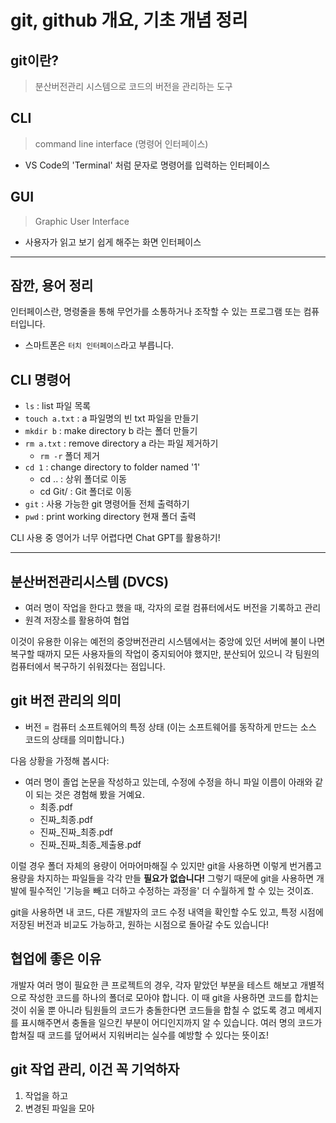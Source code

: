 # git, github 개요, 기초 개념 정리

## git이란? 
> 분산버전관리 시스템으로 코드의 버전을 관리하는 도구


## CLI
> command line interface (명령어 인터페이스)

- VS Code의 'Terminal' 처럼 문자로 명령어를 입력하는 인터페이스

## GUI
> Graphic User Interface 

- 사용자가 읽고 보기 쉽게 해주는 화면 인터페이스 

---
## 잠깐, 용어 정리
인터페이스란, 명령줄을 통해 무언가를 소통하거나 조작할 수 있는 프로그램 또는 컴퓨터입니다. 
- 스마트폰은 `터치 인터페이스`라고 부릅니다. 


## CLI 명령어
- `ls` : list 파일 목록
- `touch a.txt` : a 파일명의 빈 txt 파일을 만들기 
- `mkdir b` : make directory b 라는 폴더 만들기
- `rm a.txt` : remove directory a 라는 파일 제거하기 
    - `rm -r` 폴더 제거 
- `cd 1` : change directory to folder named '1' 
    - cd .. : 상위 폴더로 이동
    - cd Git/ : Git 폴더로 이동
- `git` : 사용 가능한 git 명령어들 전체 출력하기 
- `pwd` : print working directory 현재 폴더 출력

CLI 사용 중 영어가 너무 어렵다면 Chat GPT를 활용하기!

---

## 분산버전관리시스템 (DVCS)
- 여러 명이 작업을 한다고 했을 때, 각자의 로컬 컴퓨터에서도 버전을 기록하고 관리
- 원격 저장소를 활용하여 협업 

이것이 유용한 이유는 예전의 중앙버전관리 시스템에서는 중앙에 있던 서버에 불이 나면 복구할 때까지 모든 사용자들의 작업이 중지되어야 했지만, 분산되어 있으니 각 팀원의 컴퓨터에서 복구하기 쉬워졌다는 점입니다. 

## git 버전 관리의 의미
- 버전 = 컴퓨터 소프트웨어의 특정 상태 (이는 소프트웨어를 동작하게 만드는 소스 코드의 상태를 의미합니다.)

다음 상황을 가정해 봅시다:
- 여러 명이 졸업 논문을 작성하고 있는데, 수정에 수정을 하니 파일 이름이 아래와 같이 되는 것은 경험해 봤을 거예요. 
    - 최종.pdf
    - 진짜_최종.pdf
    - 진짜_진짜_최종.pdf
    - 진짜_진짜_최종_제출용.pdf

이럴 경우 폴더 자체의 용량이 어마어마해질 수 있지만 git을 사용하면 이렇게 번거롭고 용량을 차지하는 파일들을 각각 만들 **필요가 없습니다!** 그렇기 때문에 git을 사용하면 개발에 필수적인 '기능을 빼고 더하고 수정하는 과정을' 더 수월하게 할 수 있는 것이죠.

git을 사용하면 내 코드, 다른 개발자의 코드 수정 내역을 확인할 수도 있고, 특정 시점에 저장된 버전과 비교도 가능하고, 원하는 시점으로 돌아갈 수도 있습니다!


## 협업에 좋은 이유
개발자 여러 명이 필요한 큰 프로젝트의 경우, 각자 맡았던 부분을 테스트 해보고 개별적으로 작성한 코드를 하나의 폴더로 모아야 합니다. 이 때 git을 사용하면 코드를 합치는 것이 쉬울 뿐 아니라 팀원들의 코드가 충돌한다면 코드들을 합칠 수 없도록 경고 메세지를 표시해주면서 충돌을 일으킨 부분이 어디인지까지 알 수 있습니다. 
여러 명의 코드가 합쳐질 때 코드를 덮어써서 지워버리는 실수를 예방할 수 있다는 뜻이죠!


## git 작업 관리, 이건 꼭 기억하자
1. 작업을 하고
2. 변경된 파일을 모아